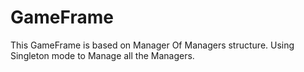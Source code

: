 # GameFrame
This GameFrame is based on Manager Of Managers structure. Using Singleton mode to Manage all the Managers.

